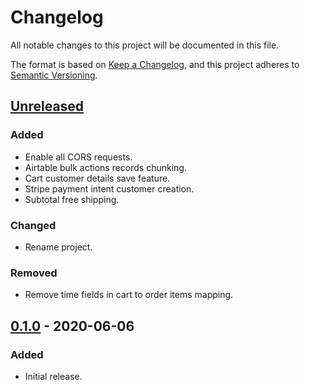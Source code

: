 # Changelog
All notable changes to this project will be documented in this file.

The format is based on [Keep a Changelog](https://keepachangelog.com/en/1.0.0/),
and this project adheres to [Semantic Versioning](https://semver.org/spec/v2.0.0.html).

## [Unreleased]
### Added
- Enable all CORS requests.
- Airtable bulk actions records chunking.
- Cart customer details save feature.
- Stripe payment intent customer creation.
- Subtotal free shipping.

### Changed
- Rename project.

### Removed
- Remove time fields in cart to order items mapping.

## [0.1.0] - 2020-06-06
### Added
- Initial release.

[Unreleased]: https://github.com/my-jam-store/stripe-payments-server/compare/0.1.0...HEAD
[0.1.0]: https://github.com/my-jam-store/stripe-payments-server/releases/tag/0.1.0

